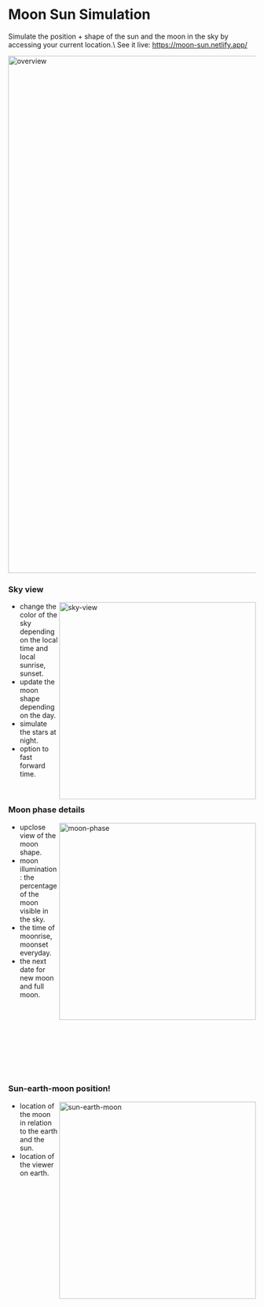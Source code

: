 # Moon Sun Simulation
Simulate the position + shape of the sun and the moon in the sky by accessing your current location.\\
See it live: https://moon-sun.netlify.app/

<img width="1050" alt="overview" src="https://user-images.githubusercontent.com/77321721/113990516-bb8e5a00-987b-11eb-854a-e9744148f1ef.png">

### Sky view

<img width="400" align="right" alt="sky-view" src="https://user-images.githubusercontent.com/77321721/113996633-8d137d80-9881-11eb-963c-416197555825.gif">

- change the color of the sky depending on the local time and local sunrise, sunset.
- update the moon shape depending on the day.
- simulate the stars at night.
- option to fast forward time.

<br>



### Moon phase details
<img width="400" align="right" alt="moon-phase" src="https://user-images.githubusercontent.com/77321721/113996727-a3b9d480-9881-11eb-86be-6e969b67facb.gif">


- upclose view of the moon shape.
- moon illumination: the percentage of the moon visible in the sky.
- the time of moonrise, moonset everyday.
- the next date for new moon and full moon.

<br>
<br>
<br>
<br>
<br>
<br>
<br>
<br>


### Sun-earth-moon position!
<img width="400" align="right" alt="sun-earth-moon" src="https://user-images.githubusercontent.com/77321721/113997241-25a9fd80-9882-11eb-9e22-28cdd83a94c3.gif">


- location of the moon in relation to the earth and the sun.
- location of the viewer on earth.
